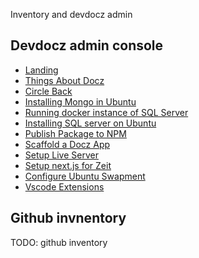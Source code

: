 Inventory and devdocz admin

## Devdocz admin console
* [Landing](https://github.com/CliffCrerar/dev-docz/blob/master/src/pages/_landing/index.mdx)
* [Things About Docz](https://github.com/CliffCrerar/dev-docz/blob/master/src/pages/about-docz/about-docz.mdx)
* [Circle Back](https://github.com/CliffCrerar/dev-docz/blob/master/src/pages/circle-back/circle-back.mdx)
* [Installing Mongo in Ubuntu](https://github.com/CliffCrerar/dev-docz/blob/master/src/pages/mongo-ubuntu/mongodb-ubuntu.mdx)
* [Running docker instance of SQL Server](https://github.com/CliffCrerar/dev-docz/blob/master/src/pages/ms-sql-server-docker/ms-sql-server-docker.mdx)
* [Installing SQL server on Ubuntu](https://github.com/CliffCrerar/dev-docz/blob/master/src/pages/ms-sql-server-ubuntu/ms-sql-server-ubuntu.mdx)
* [Publish Package to NPM](https://github.com/CliffCrerar/dev-docz/blob/master/src/pages/publidh-npm/publish-npm.mdx)
* [Scaffold a Docz App](https://github.com/CliffCrerar/dev-docz/blob/master/src/pages/scaffolding-docz-app/scaffolding-docz-app.mdx)
* [Setup Live Server](https://github.com/CliffCrerar/dev-docz/blob/master/src/pages/setup-live-server/setup-live-server.mdx)
* [Setup next.js for Zeit](https://github.com/CliffCrerar/dev-docz/blob/master/src/pages/stup-nextjs/setup-nextjs.mdx)
* [Configure Ubuntu Swapment](https://github.com/CliffCrerar/dev-docz/blob/master/src/pages/ubuntu-swap-mem/ubuntu-swap-mem.mdx)
* [Vscode Extensions](https://github.com/CliffCrerar/dev-docz/blob/master/src/pages/vscode-dev-extensions/vscode-dev-extensions.mdx)

## Github invnentory

TODO: github inventory
